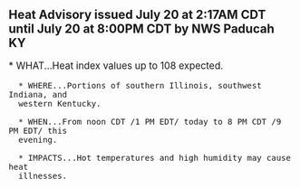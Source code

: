 <p>
   <h2>Heat Advisory issued July 20 at 2:17AM CDT until July 20 at 8:00PM CDT by NWS Paducah KY</h2>
   <div style="font-size:120%">* WHAT...Heat index values up to 108 expected.
      
      * WHERE...Portions of southern Illinois, southwest Indiana, and
      western Kentucky.
      
      * WHEN...From noon CDT /1 PM EDT/ today to 8 PM CDT /9 PM EDT/ this
      evening.
      
      * IMPACTS...Hot temperatures and high humidity may cause heat
      illnesses.
   </div>
</p>